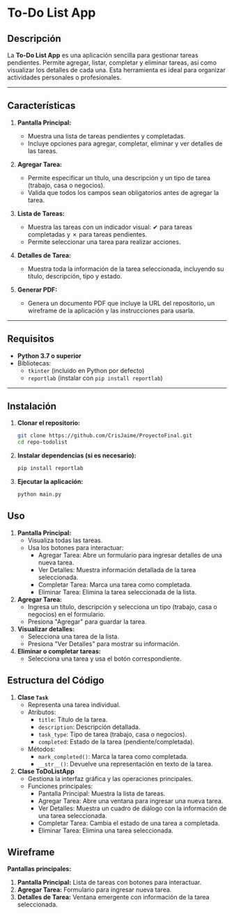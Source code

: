# To-Do List App

## Descripción
La **To-Do List App** es una aplicación sencilla para gestionar tareas pendientes. Permite agregar, listar, completar y eliminar tareas, así como visualizar los detalles de cada una. Esta herramienta es ideal para organizar actividades personales o profesionales.

---

## Características
1. **Pantalla Principal:**
   - Muestra una lista de tareas pendientes y completadas.
   - Incluye opciones para agregar, completar, eliminar y ver detalles de las tareas.

2. **Agregar Tarea:**
   - Permite especificar un título, una descripción y un tipo de tarea (trabajo, casa o negocios).
   - Valida que todos los campos sean obligatorios antes de agregar la tarea.

3. **Lista de Tareas:**
   - Muestra las tareas con un indicador visual: ✔ para tareas completadas y ✗ para tareas pendientes.
   - Permite seleccionar una tarea para realizar acciones.

4. **Detalles de Tarea:**
   - Muestra toda la información de la tarea seleccionada, incluyendo su título, descripción, tipo y estado.

5. **Generar PDF:**
   - Genera un documento PDF que incluye la URL del repositorio, un wireframe de la aplicación y las instrucciones para usarla.

---

## Requisitos
- **Python 3.7 o superior**
- Bibliotecas:
  - `tkinter` (incluido en Python por defecto)
  - `reportlab` (instalar con `pip install reportlab`)

---

## Instalación
1. **Clonar el repositorio:**
   ```bash
   git clone https://github.com/CrisJaime/ProyectoFinal.git
   cd repo-todolist
2. **Instalar dependencias (si es necesario):**
    ```bash
    pip install reportlab
3. **Ejecutar la aplicación:**
    ```bash
    python main.py

## Uso

1. **Pantalla Principal:**
    - Visualiza todas las tareas.
    - Usa los botones para interactuar:
        - Agregar Tarea: Abre un formulario para ingresar detalles de una nueva tarea.
        - Ver Detalles: Muestra información detallada de la tarea seleccionada.
        - Completar Tarea: Marca una tarea como completada.
        - Eliminar Tarea: Elimina la tarea seleccionada de la lista.
2. **Agregar Tarea:**
    - Ingresa un título, descripción y selecciona un tipo (trabajo, casa o negocios) en el formulario.
    - Presiona "Agregar" para guardar la tarea.
3. **Visualizar detalles:**
    - Selecciona una tarea de la lista.
    - Presiona "Ver Detalles" para mostrar su información.
4. **Eliminar o completar tareas:**
    - Selecciona una tarea y usa el botón correspondiente.

## Estructura del Código

1. **Clase `Task`**
    - Representa una tarea individual.
    - Atributos:
        - `title`: Título de la tarea.
        - `description`: Descripción detallada.
        - `task_type`: Tipo de tarea (trabajo, casa o negocios).
        - `completed`: Estado de la tarea (pendiente/completada).
    - Métodos:
        - `mark_completed()`: Marca la tarea como completada.
        - `__str__()`: Devuelve una representación en texto de la tarea.
2. **Clase ToDoListApp**
    - Gestiona la interfaz gráfica y las operaciones principales.
    - Funciones principales:
        - Pantalla Principal: Muestra la lista de tareas.
        - Agregar Tarea: Abre una ventana para ingresar una nueva tarea.
        - Ver Detalles: Muestra un cuadro de diálogo con la información de una tarea seleccionada.
        - Completar Tarea: Cambia el estado de una tarea a completada.
        - Eliminar Tarea: Elimina una tarea seleccionada.

## Wireframe
**Pantallas principales:**
1. **Pantalla Principal:** Lista de tareas con botones para interactuar.
2. **Agregar Tarea:** Formulario para ingresar nueva tarea.
3. **Detalles de Tarea:** Ventana emergente con información de la tarea seleccionada.